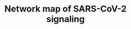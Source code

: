 ---
annotations:
- id: PW:0000013
  parent: disease pathway
  type: Pathway Ontology
  value: disease pathway
- id: DOID:2945
  parent: disease by infectious agent
  type: Disease Ontology
  value: severe acute respiratory syndrome
- id: PW:0001308
  parent: disease pathway
  type: Pathway Ontology
  value: respiratory system disease pathway
authors:
- Keshav
- Fehrhart
- Eweitz
- Egonw
- Susan
- MvdGarde
- Jfigueirahasbun
- Larsgw
- Hono
- Ash iyer
citedin:
- link: PMC9377275
  title: 'Identifying Drug-Induced Liver Injury Associated With Inflammation-Drug
    and Drug-Drug Interactions in Pharmacologic Treatments for COVID-19 by Bioinformatics
    and System Biology Analyses: The Role of Pregnane X Receptor (2022)'
- link: PMC8237035
  title: 'SARS-CoV-2 signaling pathway map: A functional landscape of molecular mechanisms
    in COVID-19 (2021)'
- link: PMC9751040
  title: SARS-CoV-2 induces “cytokine storm” hyperinflammatory responses in RA patients
    through pyroptosis (2022)
- link: 10.7554/eLife.91729.3
  title: Single-cell ‘omic profiles of human aortic endothelial cells in vitro and
    human atherosclerotic lesions ex vivo reveal heterogeneity of endothelial subtype
    and response to activating perturbations (2024)
- link: 10.1097/md.0000000000039057
  title: Investigation of the relationship between COVID-19 and pancreatic cancer
    using bioinformatics and systems biology approaches (2024)
- link: 10.1016/j.bbih.2023.100646
  title: Autistic spectrum disorder (ASD) - Gene, molecular and pathway signatures
    linking systemic inflammation, mitochondrial dysfunction, transsynaptic signalling,
    and neurodevelopmen (2023)
communities:
- COVID19
description: This pathway shows protein-protein interactions and downstream molecular
  events regulated by SARS-CoV-2 including molecular association, catalysis, and gene
  regulation. Each event is color-coded as described in the pathway legend. Information
  on site and residue of post-translational modification are also included.
last-edited: 2024-07-26
ndex: 50d8b082-5c75-11ec-b3be-0ac135e8bacf
organisms:
- Homo sapiens
redirect_from:
- /index.php/Pathway:WP5115
- /instance/WP5115
- /instance/WP5115_r134657
revision: r134657
schema-jsonld:
- '@context': https://schema.org/
  '@id': https://wikipathways.github.io/pathways/WP5115.html
  '@type': Dataset
  creator:
    '@type': Organization
    name: WikiPathways
  description: This pathway shows protein-protein interactions and downstream molecular
    events regulated by SARS-CoV-2 including molecular association, catalysis, and
    gene regulation. Each event is color-coded as described in the pathway legend.
    Information on site and residue of post-translational modification are also included.
  keywords:
  - A1BG
  - ACE2
  - ACTB
  - ACTG1
  - ADAM9
  - AGT
  - AHR
  - AKT1
  - ALB
  - APOA1
  - APOA2
  - APOC1
  - APOD
  - APOH
  - APOL1
  - APOM
  - ATE1
  - ATG13
  - ATP13A3
  - 'ATP6AP1 '
  - BID
  - BIRC5
  - BST2
  - BTN3A1
  - C1QBP
  - C1R
  - C1S
  - C8A
  - CALC1
  - CAMK4
  - CARD11
  - CASP3
  - CASP5
  - CASP8
  - CASP9
  - CCL1
  - CCL11
  - CCL15
  - CCL2
  - CCL20
  - CCL21
  - CCL22
  - CCL26
  - CCL27
  - CCL3
  - CCL4
  - CCL5
  - CCL8
  - CCNB1
  - CCNB2
  - CCR5
  - CCR6
  - CD14
  - CD163
  - CD2
  - CD226
  - CD247
  - CD3E
  - CD3G
  - CD4
  - CD8A
  - CDK1
  - CEBPB
  - CFB
  - CFH
  - CFI
  - CFP
  - CLCC1
  - COL7A1
  - COQ8B
  - CPN1
  - CRP
  - CTSB
  - CTSD
  - CTSL
  - CTSZ
  - CXCL1
  - CXCL10
  - CXCL12
  - CXCL13
  - CXCL16
  - CXCL2
  - CXCL3
  - CXCL5
  - CXCL6
  - CXCL8
  - 'CXCL8 '
  - CXCL9
  - CXCR1
  - CXCR2
  - CXCR7
  - Cytochrome C
  - DDIT4
  - DDX58
  - DEPTOR
  - DUSP1
  - EGR1
  - EIF4A2
  - EIF4E
  - EIF4EBP1
  - ERLEC1
  - FAM83A
  - FAM98A
  - FGA
  - FGB
  - FGF2
  - FGG
  - FN1
  - FOS
  - FYN
  - G3BP1
  - G3BP2
  - GABARAPL2
  - GCSF
  - GGH
  - GMCSF
  - GP1BA
  - GSN
  - GTF2F2
  - GTSE1
  - HBB
  - HBD
  - HIF1A
  - HLA-DRA
  - HLA-DRB1
  - HLA-DRB4
  - HLA-DRB5
  - HP
  - HRG
  - HSPA8
  - IFI27
  - IFI44L
  - IFI6
  - IFIH1
  - IFIT1
  - IFITM1
  - IFITM3
  - IFN1
  - IFNA
  - IFNB1
  - IFNG
  - IGFBP3
  - IGHE
  - IGHG1
  - IGHG2
  - IGHG4
  - IGLC2
  - IGLL1
  - IKBKG
  - IL10
  - IL12A
  - IL13
  - IL16
  - IL17A
  - IL18
  - IL18RAP
  - IL1A
  - IL1B
  - IL1R2
  - IL1RA
  - IL21
  - IL22
  - IL23
  - IL2B
  - IL2R
  - IL33
  - IL4
  - IL5
  - IL6
  - IL7
  - IL8
  - IL9
  - INTS4
  - IRAK1
  - IRF27
  - IRF3
  - IRF9
  - ISG56
  - ISRE
  - ITCH
  - ITGA3
  - ITIH3
  - ITIH4
  - JAK1
  - JAK2
  - JUN
  - JUNB
  - LARP1
  - LBP
  - LCK
  - LDH
  - LGALS3BP
  - LRG1
  - M
  - MAP1LC3B
  - MAPK1
  - MAPK14
  - MAPK3
  - MAPK8
  - MARK2
  - MAVS
  - MCP1
  - MDN1
  - MIB1
  - MIP1A
  - MIP1B
  - MLST8
  - MMP25
  - MOV10
  - MTOR
  - MX1
  - MYD88
  - N
  - NBR1
  - NEK9
  - NFATC3
  - NFKB2
  - NKRF
  - NLRP1
  - NLRP3
  - NPTX1
  - NTRK1
  - OAS2
  - OS9
  - 'PARP2 '
  - PDGF
  - PF4
  - PI3K
  - PIAS1
  - PITRM1
  - PLA2G4A
  - PMPCB
  - PRAS40
  - PRG3
  - PRKCQ
  - PTGS2
  - PTPN6
  - RAC1
  - RAP1GDS1
  - RHEB
  - RPS6
  - RPS6KB1
  - RPTOR
  - RRAS
  - RRM2
  - RTN4
  - S
  - SAA1
  - SAA2
  - SDF2
  - SELP
  - SERPINA10
  - SERPINA5
  - SERPINE1
  - SIGMAR1
  - SKAP1
  - SMAD1
  - SMAD5
  - SQSTM1
  - SRP19
  - SRP54
  - SRP72
  - STAT1
  - STEAP3
  - TANK
  - TAX1BP1
  - TBK1
  - TBKBP1
  - TF
  - TGFBR2
  - TLE1
  - TLE3
  - TLE5
  - TMPRSS2
  - TNF
  - TNFSF10
  - TOMM70
  - TP53I3
  - TPO
  - TRAC
  - TRAF2
  - TRAF3
  - TRAF6
  - TRBC1
  - TRIM59
  - TRO
  - TSC2
  - UGGT2
  - ULK1
  - UPF1
  - VPS11
  - VPS16
  - VPS18
  - VPS33A
  - VPS36
  - VPS41
  - WDR74
  - ZAP70
  - nsp10
  - nsp13
  - nsp2
  - nsp6
  - nsp8
  - nsp9
  - orf3a
  - orf6
  - orf7a
  - orf7b
  - orf8
  - orf9b
  license: CC0
  name: Network map of SARS-CoV-2 signaling
seo: CreativeWork
title: Network map of SARS-CoV-2 signaling
wpid: WP5115
---